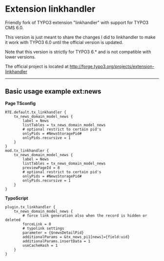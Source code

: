 Extension linkhandler
=====================

Friendly fork of TYPO3 extension "linkhandler" with support for TYPO3 CMS 6.0.

This version is just meant to share the changes I did to linkhandler to
make it work with TYPO3 6.0 until the official version is updated.

Note that this version is strictly for TYPO3 6.* and is not compatible
with lower versions.

The official project is located at http://forge.typo3.org/projects/extension-linkhandler


----------


Basic usage example ext:news
----------------------------

**Page TSconfig**

    RTE.default.tx_linkhandler {
    	tx_news_domain_model_news {
    		label = News
    		listTables = tx_news_domain_model_news
    		# optional restrict to certain pid's
    		onlyPids = #NewsStoragePid#
    		onlyPids.recursive = 1
    	}
    }
    mod.tx_linkhandler {
    	tx_news_domain_model_news {
    		label = News
    		listTables = tx_news_domain_model_news
    		previewPageId = 8
    		# optional restrict to certain pid's
    		onlyPids = #NewsStoragePid#
    		onlyPids.recursive = 1
    	}
    }

**TypoScript**


    plugin.tx_linkhandler {
    	tx_news_domain_model_news {
    		# force link generation also when the record is hidden or deleted
    		forceLink = 0
    		# typolink settings
    		parameter = {$newsDetailPid}
    		additionalParams = &tx_news_pi1[news]={field:uid}
    		additionalParams.insertData = 1
    		useCacheHash = 1
    	}
    }

